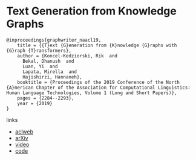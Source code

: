 # Text Generation from Knowledge Graphs


```
@inproceedings{graphwriter_naacl19,
    title = {{T}ext {G}eneration from {K}nowledge {G}raphs with {G}raph {T}ransformers},
    author = {Koncel-Kedziorski, Rik  and
      Bekal, Dhanush  and
      Luan, Yi  and
      Lapata, Mirella  and
      Hajishirzi, Hannaneh},
    booktitle = {Proceedings of the 2019 Conference of the North {A}merican Chapter of the Association for Computational Linguistics: Human Language Technologies, Volume 1 (Long and Short Papers)},
    pages = {2284--2293},
    year = {2019}
}
```

links
- [aclweb](https://www.aclweb.org/anthology/papers/N/N19/N19-1238/)
- [arXiv](https://arxiv.org/abs/1904.02342)
- [video](https://www.youtube.com/watch?v=BiRyvB2NmCM)
- [code](https://github.com/rikdz/GraphWriter)
